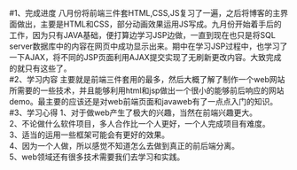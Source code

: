 #1、完成进度
   八月份将前端三件套HTML,CSS,JS复习了一遍，之后将博客的主界面做出，主要是HTML和CSS，部分动画效果运用JS写成。九月份开始着手后的工作，因为只有JAVA基础，便打算边学习JSP边做，一直到现在也只是将SQL server数据库中的内容在网页中成功显示出来。期中在学习JSP过程中，也学习了一下AJAX，将不同的JSP页面利用AJAX提交实现了无刷新更改内容。大致完成的就只有这些了。
<br>
#2、学习内容
   主要就是前端三件套用的最多，然后大概了解了制作一个web网站所需要的一些技术，并且能够利用html和jsp做出一个很小的能够前后响应的网站demo。最主要的应该还是对web前端页面和javaweb有了一点点入门的知识。
<br>
#3、学习心得
   1、对于做web产生了极大的兴趣，当然在前端兴趣更大。<br>
   2、不论做什么软件项目，多人合作比一个人更好，一个人完成项目有难度。<br>
   3、适当的运用一些框架可能会有更好的效果。<br>
   4、因为一个人做，所以感觉不知道怎么去做到真正的前后端分离。<br>
   5、web领域还有很多技术需要我们去学习和实践。<br>
